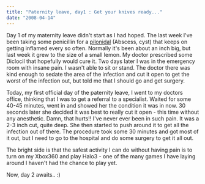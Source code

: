 ```yaml
---
title: "Paternity leave, day1 : Get your knives ready..."
date: "2008-04-14"
---
```


Day 1 of my maternity leave didn't start as I had hoped. The last week I've been taking some penicillin for a [pilonidal](http://www.pilonidal.org/whatitis.htm) (Abscess, cyst) that keeps on getting inflamed every so often. Normally it's been about an inch big, but last week it grew to the size of a small lemon. My doctor prescribed some Diclocil that hopefully would cure it. Two days later I was in the emergency room with insane pain. I wasn't able to sit or stand. The doctor there was kind enough to sedate the area of the infection and cut it open to get the worst of the infection out, but told me that I should go and get surgery.

Today, my first official day of the paternity leave, I went to my doctors office, thinking that I was to get a referral to a specialist. Waited for some 40-45 minutes, went in and showed her the condition it was in now. 30 seconds later she decided it was best to really cut it open - this time without any anesthetic. Damn, that hurts!! I've never ever been in such pain. It was a 2-3 inch cut, quite deep. She then started to push around it to get all the infection out of there. The procedure took some 30 minutes and got most of it out, but I need to go to the hospital and do some surgery to get it all out.

The bright side is that the safest activity I can do without having pain is to turn on my Xbox360 and play Halo3 - one of the many games I have laying around I haven't had the chance to play yet.

Now, day 2 awaits.. :)
